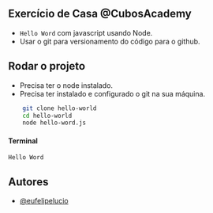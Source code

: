 
## Exercício de Casa @CubosAcademy

- `Hello Word` com javascript usando Node.
- Usar o git para versionamento do código para o github.


## Rodar o projeto

- Precisa ter o node instalado.
- Precisa ter instalado e configurado o git na sua máquina.

```bash
    git clone hello-world
    cd hello-world
    node hello-word.js
```
#### Terminal
`Hello Word`
    
## Autores

- [@eufelipelucio](https://www.github.com/eufelipelucio)

